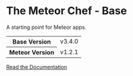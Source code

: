 # The Meteor Chef - Base
A starting point for Meteor apps.

<table>
  <tbody>
    <tr>
      <th>Base Version</th>
      <td>v3.4.0</td>
    </tr>
    <tr>
      <th>Meteor Version</th>
      <td>v1.2.1</td>
    </tr>
  </tbody>
</table>

[Read the Documentation](http://themeteorchef.com/base)
